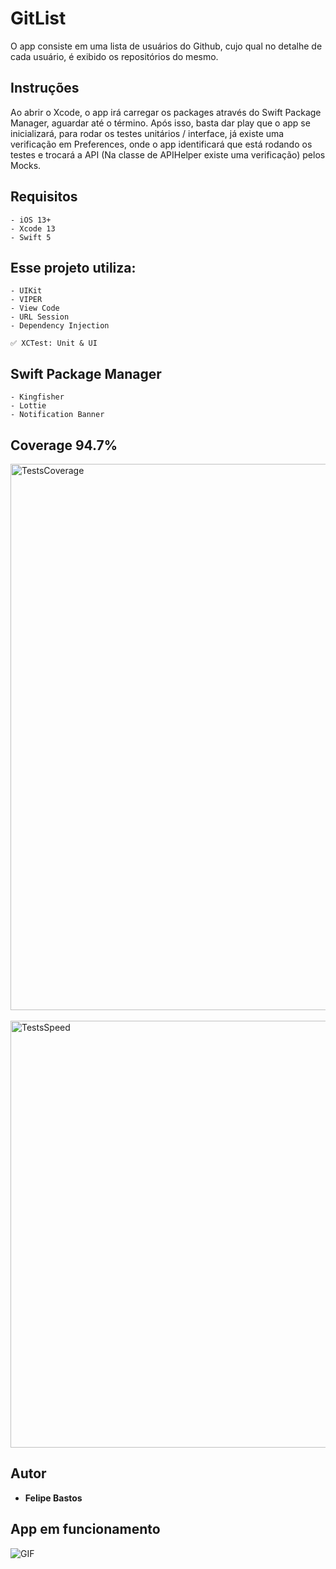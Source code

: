 # GitList

O app consiste em uma lista de usuários do Github, cujo qual no detalhe de cada usuário, é exibido os repositórios do mesmo.

## Instruções

Ao abrir o Xcode, o app irá carregar os packages através do Swift Package Manager, aguardar até o término. Após isso, basta dar play que o app se inicializará, para rodar os testes unitários / interface, já existe uma verificação em Preferences, onde o app identificará que está rodando os testes e trocará a API (Na classe de APIHelper existe uma verificação) pelos Mocks.

## Requisitos

```
- iOS 13+
- Xcode 13
- Swift 5
```

## Esse projeto utiliza:

```
- UIKit
- VIPER
- View Code
- URL Session
- Dependency Injection

✅ XCTest: Unit & UI
```

## Swift Package Manager
```
- Kingfisher
- Lottie
- Notification Banner
```
## Coverage 94.7%

<img width="874" alt="TestsCoverage" src="https://github.com/FelipeABastos/GitList/assets/56007862/bced5f44-ee42-46b0-9fa4-d76d5be8d052">
<br/><br/>
<img width="683" alt="TestsSpeed" src="https://github.com/FelipeABastos/GitList/assets/56007862/9d9729c3-7805-4b8c-bf52-e38094be2415">

## Autor

* **Felipe Bastos** 

## App em funcionamento

![GIF](https://github.com/FelipeABastos/GitList/assets/56007862/a58c2656-8604-45d9-83ab-cddac2f5b068)
